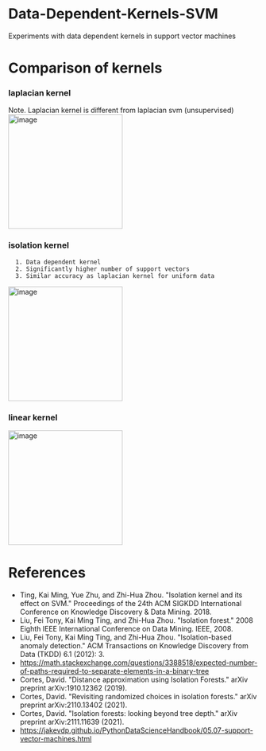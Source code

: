 # Data-Dependent-Kernels-SVM
Experiments with data dependent kernels in support vector machines


# Comparison of kernels
### laplacian kernel  
Note. Laplacian kernel is different from laplacian svm (unsupervised)  
<img width="230" alt="image" src="https://user-images.githubusercontent.com/56930593/233768075-13510cd4-9b70-43a7-9fc2-05a7a30eaafb.png">

### isolation kernel  
      1. Data dependent kernel  
      2. Significantly higher number of support vectors
      3. Similar accuracy as laplacian kernel for uniform data  
<img width="230" alt="image" src="https://user-images.githubusercontent.com/56930593/233768163-766e79d8-bac5-4344-88f9-575d68894696.png">

### linear kernel  
<img width="230" alt="image" src="https://user-images.githubusercontent.com/56930593/233768183-7f2909af-1bfd-47f0-92a7-35660f27fa9d.png">



# References
* Ting, Kai Ming, Yue Zhu, and Zhi-Hua Zhou. "Isolation kernel and its effect on SVM." Proceedings of the 24th ACM SIGKDD International Conference on Knowledge Discovery & Data Mining. 2018.
* Liu, Fei Tony, Kai Ming Ting, and Zhi-Hua Zhou. "Isolation forest." 2008 Eighth IEEE International Conference on Data Mining. IEEE, 2008.
* Liu, Fei Tony, Kai Ming Ting, and Zhi-Hua Zhou. "Isolation-based anomaly detection." ACM Transactions on Knowledge Discovery from Data (TKDD) 6.1 (2012): 3.
* https://math.stackexchange.com/questions/3388518/expected-number-of-paths-required-to-separate-elements-in-a-binary-tree
* Cortes, David. "Distance approximation using Isolation Forests." arXiv preprint arXiv:1910.12362 (2019).
* Cortes, David. "Revisiting randomized choices in isolation forests." arXiv preprint arXiv:2110.13402 (2021).
* Cortes, David. "Isolation forests: looking beyond tree depth." arXiv preprint arXiv:2111.11639 (2021).
* https://jakevdp.github.io/PythonDataScienceHandbook/05.07-support-vector-machines.html
